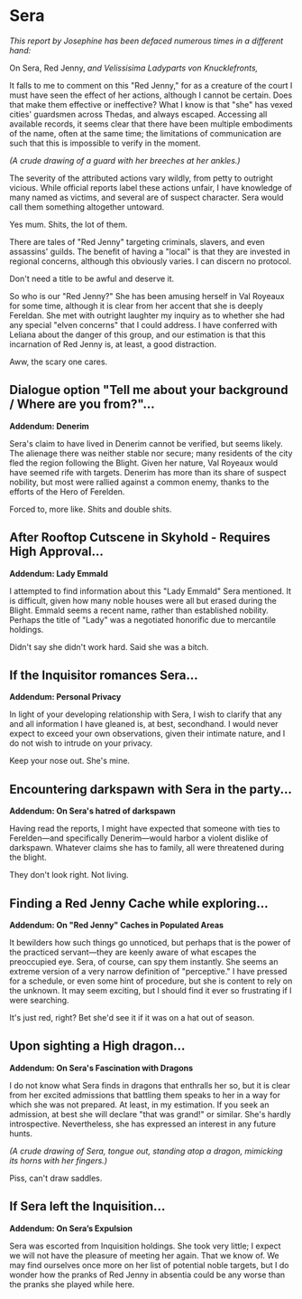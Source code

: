 <h1 class="title-sm">Sera</h1>
<p><i> This report by Josephine has been defaced numerous times in a different hand: </i></p>

<p>On Sera, Red Jenny, <i> and Velissisima Ladyparts von Knucklefronts, </i></p>

<p>It falls to me to comment on this "Red Jenny," for as a creature of the court I must have seen the effect of her actions, although I cannot be certain. Does that make them effective or ineffective? What I know is that "she" has vexed cities' guardsmen across Thedas, and always escaped. Accessing all available records, it seems clear that there have been multiple embodiments of the name, often at the same time; the limitations of communication are such that this is impossible to verify in the moment.</p>

<p><i> (A crude drawing of a guard with her breeches at her ankles.) </i></p>

<p>The severity of the attributed actions vary wildly, from petty to outright vicious. While official reports label these actions unfair, I have knowledge of many named as victims, and several are of suspect character. Sera would call them something altogether untoward.</p>

<p><sera> Yes mum. Shits, the lot of them. </sera></p>

<p>There are tales of "Red Jenny" targeting criminals, slavers, and even assassins' guilds. The benefit of having a "local" is that they are invested in regional concerns, although this obviously varies. I can discern no protocol.</p>

<p><sera> Don't need a title to be awful and deserve it. </sera></p>

<p>So who is our "Red Jenny?" She has been amusing herself in Val Royeaux for some time, although it is clear from her accent that she is deeply Fereldan. She met with outright laughter my inquiry as to whether she had any special "elven concerns" that I could address. I have conferred with Leliana about the danger of this group, and our estimation is that this incarnation of Red Jenny is, at least, a good distraction.</p>

<p><sera> Aww, the scary one cares. </sera></p>

<div class="division"></div>

<h2 class="condition">Dialogue option "Tell me about your background / Where are you from?"...</h2>
<p><b> Addendum: Denerim </b></p>

<p>Sera's claim to have lived in Denerim cannot be verified, but seems likely. The alienage there was neither stable nor secure; many residents of the city fled the region following the Blight. Given her nature, Val Royeaux would have seemed rife with targets. Denerim has more than its share of suspect nobility, but most were rallied against a common enemy, thanks to the efforts of the Hero of Ferelden.</p>

<p><sera> Forced to, more like. Shits and double shits. </sera></p>

<div class="division"></div>

<h2 class="condition">After Rooftop Cutscene in Skyhold - Requires High Approval...</h2>
<p><b> Addendum: Lady Emmald </b></p>

<p>I attempted to find information about this "Lady Emmald" Sera mentioned. It is difficult, given how many noble houses were all but erased during the Blight. Emmald seems a recent name, rather than established nobility. Perhaps the title of "Lady" was a negotiated honorific due to mercantile holdings.</p>

<p><sera> Didn't say she didn't work hard. Said she was a bitch. </sera></p>

<div class="division"></div>

<h2 class="condition">If the Inquisitor romances Sera...</h2>
<p><b> Addendum: Personal Privacy </b></p>

<p>In light of your developing relationship with Sera, I wish to clarify that any and all information I have gleaned is, at best, secondhand. I would never expect to exceed your own observations, given their intimate nature, and I do not wish to intrude on your privacy.</p>

<p><sera> Keep your nose out. She's mine. </sera></p>

<div class="division"></div>

<h2 class="condition">Encountering darkspawn with Sera in the party...</h2>
<p><b> Addendum: On Sera's hatred of darkspawn </b></p>

<p>Having read the reports, I might have expected that someone with ties to Ferelden—and specifically Denerim—would harbor a violent dislike of darkspawn. Whatever claims she has to family, all were threatened during the blight.</p>

<p><sera> They don't look right. Not living. </sear></p>

<div class="division"></div>

<h2 class="condition">Finding a Red Jenny Cache while exploring...</h2>
<p><b> Addendum: On "Red Jenny" Caches in Populated Areas </b></p>

<p>It bewilders how such things go unnoticed, but perhaps that is the power of the practiced servant—they are keenly aware of what escapes the preoccupied eye. Sera, of course, can spy them instantly. She seems an extreme version of a very narrow definition of "perceptive." I have pressed for a schedule, or even some hint of procedure, but she is content to rely on the unknown. It may seem exciting, but I should find it ever so frustrating if I were searching.</p>

<p><sera> It's just red, right? Bet she'd see it if it was on a hat out of season. </sera></p>

<div class="division"></div>

<h2 class="condition">Upon sighting a High dragon...</h2>
<p><b> Addendum: On Sera's Fascination with Dragons </b></p>

<p>I do not know what Sera finds in dragons that enthralls her so, but it is clear from her excited admissions that battling them speaks to her in a way for which she was not prepared. At least, in my estimation. If you seek an admission, at best she will declare "that was grand!" or similar. She's hardly introspective. Nevertheless, she has expressed an interest in any future hunts.</p>

<p><i> (A crude drawing of Sera, tongue out, standing atop a dragon, mimicking its horns with her fingers.) </i></p>

<p><sera> Piss, can't draw saddles. </sera></p>

<div class="division"></div>

<h2 class="condition">If Sera left the Inquisition...</h2>
<p><b> Addendum: On Sera’s Expulsion </b></p>

<p>Sera was escorted from Inquisition holdings. She took very little; I expect we will not have the pleasure of meeting her again. That we know of. We may find ourselves once more on her list of potential noble targets, but I do wonder how the pranks of Red Jenny in absentia could be any worse than the pranks she played while here.</p>

